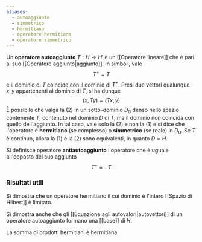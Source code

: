 ```yaml
---
aliases:
  - autoaggiunto
  - simmetrico
  - hermitiano
  - operatore hermitiano
  - operatore simmetrico
---
```

Un **operatore autoaggiunto** $T:H \rightarrow H'$ è un [[Operatore lineare]] che è pari al suo [[Operatore aggiunto|aggiunto]]. In simboli, vale
$$T^{+}=T\tag{1}$$
e il dominio di $T$ coincide con il dominio di $T^{+}$. Presi due vettori qualunque $x,y$ appartenenti al dominio di $T$, si ha dunque
$$(x,Ty)=(Tx,y)\tag{2}$$
È possibile che valga la $(2)$ in un sotto-dominio $D_{0}$ denso nello spazio contenente $T$, contenuto nel dominio $D$ di $T$, ma il dominio non coincida con quello dell'aggiunto. In tal caso, vale solo la $(2)$ e non la $(1)$ e si dice che l'operatore è **hermitiano** (se complesso) o **simmetrico** (se reale) in $D_{0}$. Se $T$ è continuo, allora la $(1)$ e la $(2)$ sono equivalenti, in quanto $D=H$.

Si definisce operatore **antiautoaggiunto** l'operatore che è uguale all'opposto del suo aggiunto
$$T^{+}=-T$$
### Risultati utili
Si dimostra che un operatore hermitiano il cui dominio è l'intero [[Spazio di Hilbert]] è limitato.

Si dimostra anche che gli [[Equazione agli autovalori|autovettori]] di un operatore autoaggiunto formano una [[base]] di $H$.

La somma di prodotti hermitiani è hermitiana.